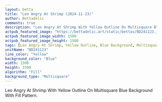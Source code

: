 ```yaml
---
layout: betta
title: "Leo Angry At Shrimp (2024-11-23)"
author: Bettadelic
comments: true
description: "Leo Angry At Shrimp With Yellow Outline On Multisquare Blue Background With Fill Pattern."
actpub_featured_image: "https://bettadelic.art/static/bettas/BD241123.jpg"
actpub_featured_image_width: 1500
actpub_featured_image_height: 1500
tags: [Leo Angry At Shrimp, Yellow Outline, Blue Background, Multisquare Background Pattern, Fill Pattern, November 2024]
unitName: "BD241123"
line_color: "Yellow"
background_color: "Blue"
width: 1500
height: 1500
algorithm: "Fill"
background_type: "Multisquare"
---
```


Leo Angry At Shrimp With Yellow Outline On Multisquare Blue Background With Fill Pattern.
